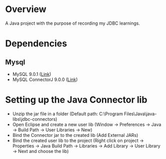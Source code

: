 # Overview
A Java project with the purpose of recording my JDBC learnings.

# Dependencies
## Mysql 
* MySQL 9.0.1 ([Link](https://dev.mysql.com/downloads/mysql/))
* MySQL ConnectorJ 9.0.0 ([Link](https://dev.mysql.com/downloads/connector/j/?os=26)) 

# Setting up the Java Connector lib
* Unzip the jar file in a folder (Default path: C:\Program Files\Java\java-libs\jdbc-connectors)
* Open Eclipse and create a new user lib (Window -> Preferences -> Java -> Build Path -> User Libraries -> New)
* Bind the Connector jar to the created lib (Add External JARs)
* Bind the created user lib to the project (Right click on project -> Properties -> Java Build Path -> Libraries -> Add Library -> User Library -> Next and choose the lib)
